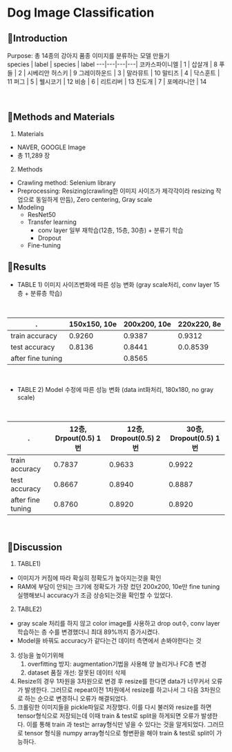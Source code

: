 # Dog Image Classification

## 🐶Introduction
Purpose: 총 14종의 강아지 품종 이미지를 분류하는 모델 만들기
<br/>
species | label | species | label
---|---|---|---|
코카스파이니엘 | 1 | 삽살개 | 8
푸들 | 2 | 시베리안 허스키 | 9
그레이하운드 | 3 | 말라뮤트 | 10
말티즈 | 4 | 닥스훈트 | 11
퍼그 | 5 | 웰시코기 | 12
비숑 | 6 | 리트리버 | 13
진도개 | 7 | 포메라니안 | 14

</br>

## 🐶Methods and Materials
1. Materials
- NAVER, GOOGLE Image
- 총 11,289 장
2. Methods
- Crawling method: Selenium library
- Preprocessing: Resizing(crawling한 이미지 사이즈가 제각각이라 resizing 작업으로 동일하게 만듬), Zero centering, Gray scale
- Modeling
    - ResNet50
    - Transfer learning
      - conv layer 일부 재학습(12층, 15층, 30층) + 분류기 학습
      - Dropout
    - Fine-tuning

## 🐶Results
* TABLE 1) 이미지 사이즈변화에 따른 성능 변화 (gray scale처리, conv layer 15층 + 분류층 학습)
<br/>

. | 150x150, 10e | 200x200, 10e | 220x220, 8e
---|---|---|---|
train accuracy | 0.9260 | 0.9387 | 0.9312
test accuracy | 0.8136 | 0.8441 | 0.0.8539
after fine tuning |  | 0.8565 |  |

</br>

* TABLE 2) Model 수정에 따른 성능 변화 (data int화처리, 180x180, no gray scale)
<br/>

. | 12층, Drpout(0.5) 1번 | 12층, Dropout(0.5) 2번 | 30층, Dropout(0.5) 1번
---|---|---|---|
train accuracy | 0.7837 | 0.9633 | 0.9922
test accuracy | 0.8667 | 0.8940 | 0.8887
after fine tuning | 0.8760 | 0.8920 | 0.8920

</br>

## 🐶Discussion
1. TABLE1) 
- 이미지가 커짐에 따라 확실히 정확도가 높아지는것을 확인
- RAM에 부담이 안되는 크기에 정확도가 가장 컸던 200x200, 10e만 fine tuning 실행해보니 accuracy가 조금 상승되는것을 확인할 수 있었다.
2. TABLE2) 
- gray scale 처리를 하지 않고 color image를 사용하고 drop out수, conv layer학습하는 층 수를 변경했더니 최대 89%까지 증가시켰다.
- Model을 바꿔도 accuracy가 같다는건 데이터 측면에서 손봐야한다는 것
3. 성능을 높이기위해 
   1. overfitting 방지: augmentation기법을 사용해 양 늘리거나 FC층 변경
   2. dataset 품질 개선: 잘못된 데이터 삭제
4. Resize의 경우 1차원을 3차원으로 변경 후 resize를 한다면 data가 너무커서 오류가 발생한다. 그러므로 repeat이전 1차원에서 resize를 하고나서 그 다음 3차원으로 하는 순으로 변경하니 오류가 해결되었다.
5. 크롤링한 이미지들을 pickle파일로 저장했다. 이를 다시 불러와 resize를 하면 tensor형식으로 저장되는데 이때 train & test로 split을 하게되면 오류가 발생한다. 이를 통해 train 과 test는 array형식만 넣을 수 있다는 것을 알게되었다. 그러므로 tensor 형식을 numpy array형식으로 형변환을 해야 train & test로 split이 가능하다.
